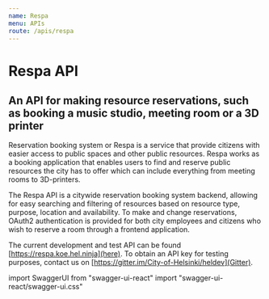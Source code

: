 ```yaml
---
name: Respa
menu: APIs
route: /apis/respa
---
```



# Respa API

## An API for making resource reservations, such as booking a music studio, meeting room or a 3D printer

Reservation booking system or Respa is a service that provide citizens with easier access to public spaces and other public resources. Respa works as a booking application that enables users to find and reserve public resources the city has to offer which can include everything from meeting rooms to 3D-printers.

The Respa API is a citywide reservation booking system backend, allowing for easy searching and filtering of resources based on resource type, purpose, location and availability. To make and change reservations, OAuth2 authentication is provided for both city employees and citizens who wish to reserve a room through a frontend application.

The current development and test API can be found [https://respa.koe.hel.ninja](here). To obtain an API key for testing purposes, contact us on [https://gitter.im/City-of-Helsinki/heldev](Gitter).


import SwaggerUI from "swagger-ui-react"
import "swagger-ui-react/swagger-ui.css"

<SwaggerUI url="https://raw.githubusercontent.com/City-of-Helsinki/respa/master/openapi.yaml" />
